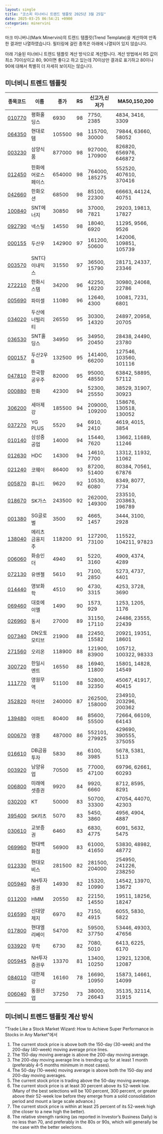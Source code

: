 ```yaml
---
layout: single
title: "코스피 미너비니 트렌드 템플릿 2025년 3월 25일"
date: 2025-03-25 06:54:21 +0900
categories: minervini
---
```

마크 미니버니(Mark Minervini)의 트렌드 템플릿(Trend Template)을 계산하여 만족한 결과만 나열하였습니다. 필터링에 걸린 종목은 아래에 나열되어 있지 않습니다.

아래 기술된 미너비니 트렌드 템플릿 계산 방식으로 계산합니다. 계산 방법에서 RS 값이 최소 70이상이고 80, 90이면 좋다고 하고 있는데 70이상만 결과로 표기하고 80이나 90에 대해서 특별히 더 자세히 보이지는 않습니다.

## 미너비니 트렌드 템플릿

|종목코드|이름|종가|RS|신고가,신저가|MA50,150,200|
|------|---|---|--|---------|------------|
|[010770](https://finance.daum.net/quotes/A010770)|평화홀딩스|6930|98|7750, 2385|4834, 3416, 3309|
|[064350](https://finance.daum.net/quotes/A064350)|현대로템|105500|98|115700, 30000|79844, 63660, 58052|
|[003230](https://finance.daum.net/quotes/A003230)|삼양식품|877000|98|927000, 170900|826820, 656976, 646872|
|[012450](https://finance.daum.net/quotes/A012450)|한화에어로스페이스|654000|98|764000, 185275|552520, 407610, 370416|
|[042660](https://finance.daum.net/quotes/A042660)|한화오션|68500|98|85100, 22300|66663, 44124, 40751|
|[100840](https://finance.daum.net/quotes/A100840)|SNT에너지|30850|98|37000, 7821|29203, 19813, 17827|
|[092790](https://finance.daum.net/quotes/A092790)|넥스틸|14550|98|18040, 6920|11295, 9566, 9526|
|[000155](https://finance.daum.net/quotes/A000155)|두산우|142900|97|161200, 50600|142006, 109851, 105739|
|[003570](https://finance.daum.net/quotes/A003570)|SNT다이내믹스|31550|97|36500, 15790|28171, 24337, 23346|
|[272210](https://finance.daum.net/quotes/A272210)|한화시스템|34200|96|42250, 16220|30980, 24068, 22786|
|[005690](https://finance.daum.net/quotes/A005690)|파미셀|11080|96|12640, 4300|10081, 7231, 6801|
|[034020](https://finance.daum.net/quotes/A034020)|두산에너빌리티|26550|95|30300, 14320|24897, 20958, 20705|
|[036530](https://finance.daum.net/quotes/A036530)|SNT홀딩스|34950|95|34950, 20450|28438, 24490, 23780|
|[000157](https://finance.daum.net/quotes/A000157)|두산2우B|132500|95|141400, 66200|127546, 103560, 101116|
|[047810](https://finance.daum.net/quotes/A047810)|한국항공우주|82000|95|95000, 48550|63842, 58895, 57112|
|[000880](https://finance.daum.net/quotes/A000880)|한화|42300|94|52300, 25550|38529, 31907, 30923|
|[306200](https://finance.daum.net/quotes/A306200)|세아제강|185500|94|209000, 109200|158676, 130518, 130052|
|[037270](https://finance.daum.net/quotes/A037270)|YG PLUS|5520|94|6910, 2410|4619, 4015, 3854|
|[010140](https://finance.daum.net/quotes/A010140)|삼성중공업|14000|94|15440, 7620|13662, 11689, 11246|
|[012630](https://finance.daum.net/quotes/A012630)|HDC|14300|94|14610, 7700|13312, 11932, 11062|
|[021240](https://finance.daum.net/quotes/A021240)|코웨이|86400|93|87200, 51400|80384, 70561, 67876|
|[005870](https://finance.daum.net/quotes/A005870)|휴니드|9620|92|10530, 6080|8349, 8077, 7734|
|[018670](https://finance.daum.net/quotes/A018670)|SK가스|243500|92|262000, 149300|233510, 203863, 196789|
|[001380](https://finance.daum.net/quotes/A001380)|SG글로벌|3500|92|4665, 1457|3444, 3100, 2928|
|[138040](https://finance.daum.net/quotes/A138040)|메리츠금융지주|118200|91|127200, 73100|115522, 104211, 97823|
|[006060](https://finance.daum.net/quotes/A006060)|화승인더|4940|91|5220, 3160|4909, 4374, 4289|
|[072130](https://finance.daum.net/quotes/A072130)|유엔젤|5610|91|7100, 2850|5273, 4737, 4401|
|[014440](https://finance.daum.net/quotes/A014440)|영보화학|4510|90|4730, 3315|4253, 3728, 3690|
|[069460](https://finance.daum.net/quotes/A069460)|대호에이엘|1490|90|1573, 929|1253, 1205, 1176|
|[026960](https://finance.daum.net/quotes/A026960)|동서|27000|89|31150, 17110|24486, 23555, 22439|
|[007340](https://finance.daum.net/quotes/A007340)|DN오토모티브|21900|88|22450, 15582|20921, 19351, 18601|
|[271560](https://finance.daum.net/quotes/A271560)|오리온|118900|88|121900, 83900|105712, 100322, 98333|
|[300720](https://finance.daum.net/quotes/A300720)|한일시멘트|16550|88|16940, 11800|15801, 14828, 14549|
|[111770](https://finance.daum.net/quotes/A111770)|영원무역|51100|88|52800, 32350|45067, 41917, 40415|
|[352820](https://finance.daum.net/quotes/A352820)|하이브|240000|87|262500, 158000|234910, 203296, 200362|
|[139480](https://finance.daum.net/quotes/A139480)|이마트|80400|86|85600, 55500|72664, 66109, 64143|
|[000670](https://finance.daum.net/quotes/A000670)|영풍|487000|86|552101, 279925|429690, 390555, 375055|
|[016610](https://finance.daum.net/quotes/A016610)|DB금융투자|5830|86|6100, 3985|5678, 5381, 5113|
|[003920](https://finance.daum.net/quotes/A003920)|남양유업|70500|85|77000, 47100|69796, 62661, 60293|
|[006800](https://finance.daum.net/quotes/A006800)|미래에셋증권|9920|84|9920, 6660|8712, 8595, 8291|
|[030200](https://finance.daum.net/quotes/A030200)|KT|50000|83|50700, 33300|47054, 44070, 42303|
|[395400](https://finance.daum.net/quotes/A395400)|SK리츠|5070|83|5450, 3860|4956, 4904, 4887|
|[030610](https://finance.daum.net/quotes/A030610)|교보증권|6460|83|6830, 4775|6091, 5632, 5475|
|[069960](https://finance.daum.net/quotes/A069960)|현대백화점|56900|83|61000, 41650|53830, 48982, 48772|
|[012330](https://finance.daum.net/quotes/A012330)|현대모비스|281500|82|281500, 204000|254950, 241226, 238250|
|[005940](https://finance.daum.net/quotes/A005940)|NH투자증권|14930|82|15320, 10990|14542, 13970, 13672|
|[011200](https://finance.daum.net/quotes/A011200)|HMM|20550|82|22150, 14550|19511, 18256, 18247|
|[016590](https://finance.daum.net/quotes/A016590)|신대양제지|6970|82|7150, 4915|6055, 5830, 5822|
|[017800](https://finance.daum.net/quotes/A017800)|현대엘리베이|54700|82|59500, 37750|53446, 49303, 47656|
|[033920](https://finance.daum.net/quotes/A033920)|무학|6730|82|7080, 5010|6413, 6225, 6170|
|[005945](https://finance.daum.net/quotes/A005945)|NH투자증권우|13370|81|13400, 10250|12921, 12308, 12087|
|[084010](https://finance.daum.net/quotes/A084010)|대한제강|16160|78|16690, 10950|15873, 14661, 14099|
|[006040](https://finance.daum.net/quotes/A006040)|동원산업|37250|73|38000, 26643|35135, 32114, 31915|

## 미너비니 트렌드 템플릿 계산 방식

"Trade Like a Stock Market Wizard: How to Achieve Super Performance in Stocks in Any Market"에서

 1. The current stock price is above both the 150-day (30-week) and the 200-day (40-week) moving average price lines.
 1. The 150-day moving average is above the 200-day moving average.
 1. The 200-day moving average line is trending up for at least 1 month (preferably 4–5 months minimum in most cases).
 1. The 50-day (10-week) moving average is above both the 150-day and 200-day moving averages.
 1. The current stock price is trading above the 50-day moving average.
 1. The current stock price is at least 30 percent above its 52-week low. (Many of the best selections will be 100 percent, 300 percent, or greater above their 52-week low before they emerge from a solid consolidation period and mount a large scale advance.)
 1. The current stock price is within at least 25 percent of its 52-week high (the closer to a new high the better).
 1. The relative strength ranking (as reported in Investor’s Business Daily) is no less than 70, and preferably in the 80s or 90s, which will generally be the case with the better selections.
